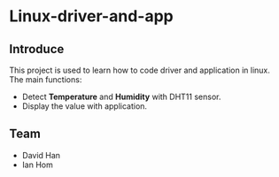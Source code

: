 # Linux-driver-and-app
## Introduce   
This project is used to learn how to code driver and application in linux.   
The main functions:   
- Detect **Temperature** and **Humidity** with DHT11 sensor.   
- Display the value with application.

## Team
- David Han
- Ian Hom
